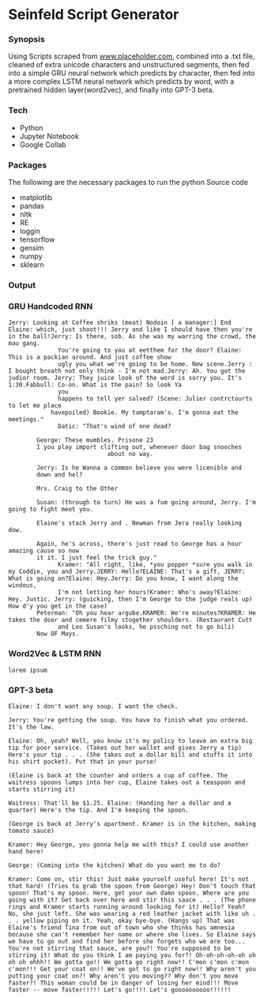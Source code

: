 # Seinfeld Script Generator
### Synopsis

Using Scripts scraped from www.placeholder.com, combined into a .txt file, cleaned of extra unicode characters and unstructured segments, then fed into a simple GRU neural network which predicts by character, then fed into a more complex LSTM neural network which predicts by word, with a pretrained hidden layer(word2vec), and finally into GPT-3 beta.

### Tech

- Python
- Jupyter Notebook
- Google Collab

### Packages

The following are the necessary packages to run the python Source code

- matplotlib
- pandas
- nltk
- RE
- loggin
- tensorflow
- gensim
- numpy
- sklearn
### Output ###
### GRU Handcoded RNN

```
Jerry: Looking at Coffee shriks (meat) Nodoin [ a manager:] End Elaine: which, just shoot!!! Jerry and like I should have then you're in the ball!Jerry: Is there, sob. As she was my warring the crowd, the mau gang. 
              You're going to you at eetthem for the door? Elaine: This is a packian around. And just coffee show 
              ugly you what we're going to be home. New scene.Jerry : I bought breath not only think - I'm not mad.Jerry: Ah. You got the judior room. Jerry: They juice look of the word is sorry you. It's 1:30.Fabbull: Co-on. What is the pain? So look Ya 
              you 
              happens to tell yer salved? (Scene: Julier contrctourts to let me place 
            havepoiled) Bookie. My tamptaram's. I'm gonna eat the meetings."
              Datic: "That's wind of one dead?

        George: These mumbles. Prisone 23
        I you play import clifting out, whenever door bag snooches 
                            about no way.

        Jerry: Is he Wanna a common believe you were licenible and
        down and hel?

        Mrs. Craig to the Other

        Susan: (through to turn) He was a fum going around, Jerry. I'm going to fight meet you.

        Elaine's stack Jerry and . Newman from Jera really looking dow.

        Again, he's across, there's just read to George has a hour amazing cause so now 
        it it. I just feel the trick guy."
              Kramer: "All right, like, *you popper *sure you walk in my Coddie, you and Jerry.JERRY: Hello?ELAINE: That's a gift, JERRY: What is going on?Elaine: Hey.Jerry: Do you know, I want along the windous, 
              I'm not letting her hours!Kramer: Who's away?Elaine: Hey. Justic. Jerry: (guicking, then I'm George to the judge reals up) How d'y you get in the case)
        Peterman: "Oh you hear argube.KRAMER: We're minutes?KRAMER: He takes the door and cemere filmy stogether shoulders. (Restaurant Cutt 
              and Leo Susan's looks, he pssching not to go bili)
        Now OF Mays.
```
        
### Word2Vec & LSTM RNN
```
lorem ipsum
```

### GPT-3 beta
```
Elaine: I don't want any soup. I want the check. 

Jerry: You're getting the soup. You have to finish what you ordered. It's the law. 

Elaine: Oh, yeah? Well, you know it's my policy to leave an extra big tip for poor service. (Takes out her wallet and gives Jerry a tip) Here's your tip . . . (She takes out a dollar bill and stuffs it into his shirt pocket). Put that in your purse!

(Elaine is back at the counter and orders a cup of coffee. The waitress spoons lumps into her cup, Elaine takes out a teaspoon and starts stirring it)

Waitress: That'll be $1.25. Elaine: (Handing her a dollar and a quarter) Here's the tip. And I'm keeping the spoon. 

(George is back at Jerry's apartment. Kramer is in the kitchen, making tomato sauce) 

Kramer: Hey George, you gonna help me with this? I could use another hand here! 

George: (Coming into the kitchen) What do you want me to do? 

Kramer: Come on, stir this! Just make yourself useful here! It's not that hard! (Tries to grab the spoon from George) Hey! Don't touch that spoon! That's my spoon. Here, get your own damn spoon. Where are you going with it? Get back over here and stir this sauce . . . (The phone rings and Kramer starts running around looking for it) Hello? Yeah? No, she just left. She was wearing a red leather jacket with like uh . . . yellow piping on it. Yeah, okay bye-bye. (Hangs up) That was Elaine's friend Tina from out of town who she thinks has amnesia because she can't remember her name or where she lives. So Elaine says we have to go out and find her before she forgets who we are too... You're not stirring that sauce, are you?! You're supposed to be stirring it! What do you think I am paying you for?! Oh-oh-oh-oh-oh oh oh oh ohhh!! We gotta go!! We gotta go right now!! C'mon c'mon c'mon c'mon!!! Get your coat on!! We've got to go right now!! Why aren't you putting your coat on?! Why aren't you moving?? Why don't you move faster?! This woman could be in danger of losing her mind!!! Move faster -- move faster!!!!! Let's go!!!! Let's goooooooooo!!!!!!

```
